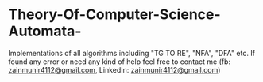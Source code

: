 # Theory-Of-Computer-Science-Automata-
Implementations of all algorithms including "TG TO RE", "NFA", "DFA" etc.
If found any error or need any kind of help feel free to contact me
(fb: zainmunir4112@gmail.com, LinkedIn: zainmunir4112@gmail.com)
